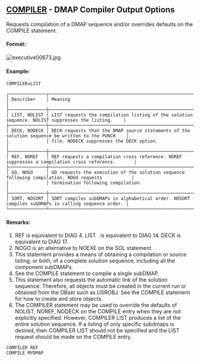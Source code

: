 ## [COMPILER](https://help.hexagonmi.com/bundle/MSC_Nastran_2022.4/page/Nastran_Combined_Book/qrg/executive/TOC.COMPILER.xhtml) - DMAP Compiler Output Options

Requests compilation of a DMAP sequence and/or overrides defaults on the COMPILE statement.

#### Format:

![executive00673.jpg](https://help-be.hexagonmi.com/bundle/MSC_Nastran_2022.4/page/Nastran_Combined_Book/qrg/executive/../../../assets/executive00673.jpg?_LANG=enus)  

#### Example:

```nastran
COMPILER=LIST
```

```text
┌──────────────┬───────────────────────────────────────────────────────────────────────────────────────────────────┐
│ Describer    │ Meaning                                                                                           │
├──────────────┼───────────────────────────────────────────────────────────────────────────────────────────────────┤
│ LIST, NOLIST │ LIST requests the compilation listing of the solution sequence. NOLIST suppresses the listing.    │
├──────────────┼───────────────────────────────────────────────────────────────────────────────────────────────────┤
│ DECK, NODECK │ DECK requests that the DMAP source statements of the solution sequence be written to the PUNCH    │
│              │ file. NODECK suppresses the DECK option.                                                          │
├──────────────┼───────────────────────────────────────────────────────────────────────────────────────────────────┤
│ REF, NOREF   │ REF requests a compilation cross reference. NOREF suppresses a compilation cross reference.       │
├──────────────┼───────────────────────────────────────────────────────────────────────────────────────────────────┤
│ GO, NOGO     │ GO requests the execution of the solution sequence following compilation. NOGO requests           │
│              │ termination following compilation.                                                                │
├──────────────┼───────────────────────────────────────────────────────────────────────────────────────────────────┤
│ SORT, NOSORT │ SORT compiles subDMAPs in alphabetical order. NOSORT compiles subDMAPs in calling sequence order. │
└──────────────┴───────────────────────────────────────────────────────────────────────────────────────────────────┘
```

#### Remarks:

1. REF is equivalent to DIAG 4. LIST   is equivalent to DIAG 14. DECK is equivalent to DIAG 17.
2. NOGO is an alternative to NOEXE on the SOL statement.
3. This statement provides a means of obtaining a compilation or source listing, or both, of a complete solution sequence, including all the component subDMAPs.
4. See the COMPILE statement to compile a single subDMAP.
5. This statement also requests the automatic link of the solution sequence. Therefore, all objects must be created in the current run or obtained from the DBset such as USROBJ. See the COMPILE statement for how to create and store objects.
6. The COMPILER statement may be used to override the defaults of NOLIST, NOREF, NODECK on the COMPILE entry when they are not explicitly specified. However, COMPILER LIST produces a list of the entire solution sequence. If a listing of only specific subdmaps is desired, then COMPILER LIST should not be specified and the LIST request should be made on the COMPILE entry.

```nastran
COMPILER REF
COMPILE MYDMAP
```
